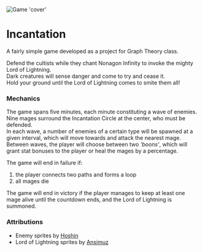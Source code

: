 ![Game 'cover'](https://cdn.discordapp.com/attachments/866474465251819550/1019175938375831603/cover-2-mini.png)
# Incantation #
A fairly simple game developed as a project for Graph Theory class.  
  
Defend the cultists while they chant Nonagon Infinity to invoke the mighty Lord of Lightning.  
Dark creatures will sense danger and come to try and cease it.  
Hold your ground until the Lord of Lightning comes to smite them all!  

### Mechanics ###
The game spans five minutes, each minute constituting a wave of enemies.  
Nine mages surround the Incantation Circle at the center, who must be defended.  
In each wave, a number of enemies of a certain type will be spawned at a given interval, which will move towards and attack the nearest mage.  
Between waves, the player will choose between two _'boons'_, which will grant stat bonuses to the player or heal the mages by a percentage.  
  
The game will end in failure if:  
1. the player connects two paths and forms a loop
2. all mages die

The game will end in victory if the player manages to keep at least one mage alive until the countdown ends, and the Lord of Lightning is summoned.  
### Attributions ###
- Enemy sprites by [Hoshin](https://hoshin.itch.io/)
- Lord of Lightning sprites by [Ansimuz](https://ansimuz.itch.io/gothicvania-patreon-collection)
